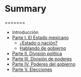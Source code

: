 # Summary
=======

* Introducción
* [Parte I. El Estado mexicano](estado-mexicano.md)
    * [¿Estado o nación?](estado-mexicano/estado-o-nacion.md)
    * [Hablando de gobierno](estado-mexicano/hablando-de-gobierno.md)
* [Parte II. División política](division-politica.md)
* [Parte III. División de poderes](division-poderes.md)
* [Parte IV. Poderes del gobierno](poderes-gobierno.md)
* [Parte V. Elecciones](elecciones.md)
